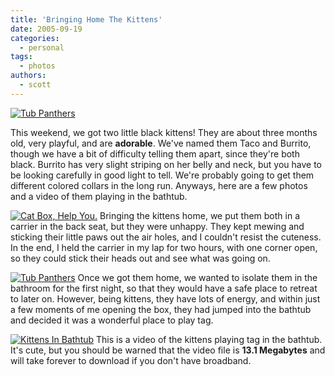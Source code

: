 ```yaml
---
title: 'Bringing Home The Kittens'
date: 2005-09-19
categories:
  - personal
tags:
  - photos
authors:
  - scott
---
```


[![Tub Panthers](/images/kittens/IMG_2961.jpg 'Photo Sharing')](/images/kittens/IMG_2961.jpg 'Photo Sharing')

This weekend, we got two little black kittens! They are about three months old, very playful, and are **adorable**. We've named them Taco and Burrito, though we have a bit of difficulty telling them apart, since they're both black. Burrito has very slight striping on her belly and neck, but you have to be looking carefully in good light to tell. We're probably going to get them different colored collars in the long run. Anyways, here are a few photos and a video of them playing in the bathtub.

[![Cat Box, Help You.](/images/kittens/IMG_2957.jpg 'Photo Sharing')](/images/kittens/IMG_2957.jpg 'Photo Sharing') Bringing the kittens home, we put them both in a carrier in the back seat, but they were unhappy. They kept mewing and sticking their little paws out the air holes, and I couldn't resist the cuteness. In the end, I held the carrier in my lap for two hours, with one corner open, so they could stick their heads out and see what was going on.

[![Tub Panthers](/images/kittens/IMG_2961.jpg 'Photo Sharing')](/images/kittens/IMG_2961.jpg 'Photo Sharing') Once we got them home, we wanted to isolate them in the bathroom for the first night, so that they would have a safe place to retreat to later on. However, being kittens, they have lots of energy, and within just a few moments of me opening the box, they had jumped into the bathtub and decided it was a wonderful place to play tag.

[![Kittens In Bathtub](/images/MVI_2960.jpg)](http://spaceninja.local/movies/kittens.avi 'Photo Sharing') This is a video of the kittens playing tag in the bathtub. It's cute, but you should be warned that the video file is **13.1 Megabytes** and will take forever to download if you don't have broadband.
